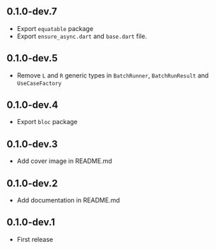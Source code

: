 ## 0.1.0-dev.7

- Export `equatable` package
- Export `ensure_async.dart` and `base.dart` file.

## 0.1.0-dev.5

- Remove `L` and `R` generic types in `BatchRunner`, `BatchRunResult` and 
  `UseCaseFactory`

## 0.1.0-dev.4

- Export `bloc` package

## 0.1.0-dev.3

- Add cover image in README.md

## 0.1.0-dev.2

- Add documentation in README.md

## 0.1.0-dev.1

- First release
